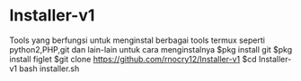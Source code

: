 # Installer-v1
Tools yang berfungsi untuk menginstal berbagai tools termux seperti python2,PHP,git dan lain-lain
untuk cara menginstalnya
$pkg install git
$pkg install figlet
$git clone https://github.com/rnocry12/Installer-v1
$cd Installer-v1
bash installer.sh
